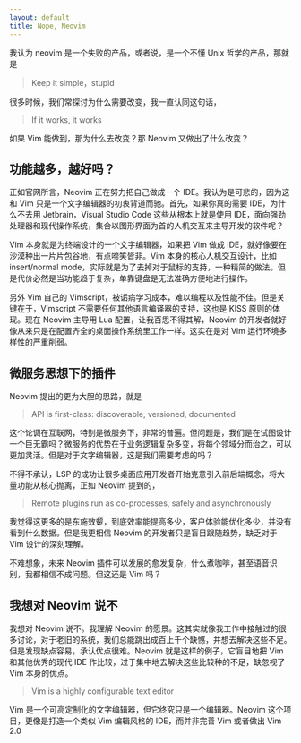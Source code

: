 ```yaml
---
layout: default
title: Nope, Neovim
---
```


我认为 neovim 是一个失败的产品，或者说，是一个不懂 Unix 哲学的产品，那就是

> Keep it simple，stupid

很多时候，我们常探讨为什么需要改变，我一直认同这句话，

> If it works, it works

如果 Vim 能做到，那为什么去改变？那 Neovim 又做出了什么改变？

## 功能越多，越好吗？

正如官网所言，Neovim 正在努力把自己做成一个 IDE。我认为是可悲的，因为这和 Vim 只是一个文字编辑器的初衷背道而驰。首先，如果你真的需要 IDE，为什么不去用 Jetbrain，Visual Studio Code 这些从根本上就是使用 IDE，面向强劲处理器和现代操作系统，集合以图形界面为首的人机交互来主导开发的软件呢？

Vim 本身就是为终端设计的一个文字编辑器，如果把 Vim 做成 IDE，就好像要在沙漠种出一片片包谷地，有点啼笑皆非。Vim 本身的核心人机交互设计，比如 insert/normal mode，实际就是为了去掉对于鼠标的支持，一种精简的做法。但是代价必然是当功能趋于复杂，单靠键盘是无法准确方便地进行操作。

另外 Vim 自己的 Vimscript，被诟病学习成本，难以编程以及性能不佳。但是关键在于，Vimscript 不需要任何其他语言编译器的支持，这也是 KISS 原则的体现。现在 Neovim 主导用 Lua 配置，让我百思不得其解，Neovim 的开发者就好像从来只是在配置齐全的桌面操作系统里工作一样。这实在是对 Vim 运行环境多样性的严重削弱。

## 微服务思想下的插件

Neovim 提出的更为大胆的思路，就是

> API is first-class: discoverable, versioned, documented

这个论调在互联网，特别是微服务下，非常的普遍。但问题是，我们是在试图设计一个巨无霸吗？微服务的优势在于业务逻辑复杂多变，将每个领域分而治之，可以更加灵活。但是对于文字编辑器，这是我们需要考虑的吗？

不得不承认，LSP 的成功让很多桌面应用开发者开始克意引入前后端概念，将大量功能从核心抛离，正如 Neovim 提到的，

> Remote plugins run as co-processes, safely and asynchronously

我觉得这更多的是东施效颦，到底效率能提高多少，客户体验能优化多少，并没有看到什么数据。但是我更相信 Neovim 的开发者只是盲目跟随趋势，缺乏对于 Vim 设计的深刻理解。

不难想象，未来 Neovim 插件可以发展的愈发复杂，什么煮咖啡，甚至语音识别，我都相信不成问题。但这还是 Vim 吗？

## 我想对 Neovim 说不

我想对 Neovim 说不。我理解 Neovim 的愿景。这其实就像我工作中接触过的很多讨论，对于老旧的系统，我们总能跳出成百上千个缺憾，并想去解决这些不足。但是发现缺点容易，承认优点很难。Neovim 就是这样的例子，它盲目地把 Vim 和其他优秀的现代 IDE 作比较，过于集中地去解决这些比较种的不足，缺忽视了 Vim 本身的优点。

> Vim is a highly configurable text editor

Vim 是一个可高定制化的文字编辑器，但它终究只是一个编辑器。Neovim 这个项目，更像是打造一个类似 Vim 编辑风格的 IDE，而并非完善 Vim 或者做出 Vim 2.0
